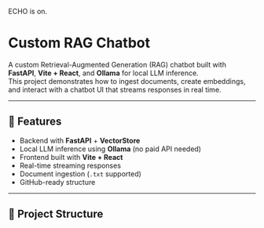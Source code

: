 ECHO is on.
# Custom RAG Chatbot

A custom Retrieval-Augmented Generation (RAG) chatbot built with **FastAPI**, **Vite + React**, and **Ollama** for local LLM inference.  
This project demonstrates how to ingest documents, create embeddings, and interact with a chatbot UI that streams responses in real time.

---

## 🚀 Features
- Backend with **FastAPI** + **VectorStore**
- Local LLM inference using **Ollama** (no paid API needed)
- Frontend built with **Vite + React**
- Real-time streaming responses
- Document ingestion (`.txt` supported)
- GitHub-ready structure

---

## 📂 Project Structure
